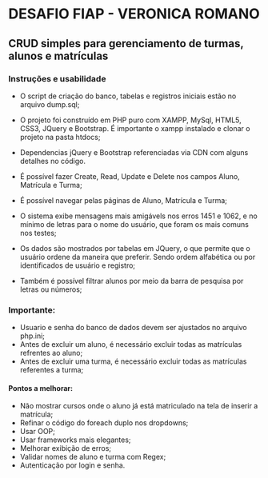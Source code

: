 # DESAFIO FIAP - VERONICA ROMANO

## CRUD simples para gerenciamento de turmas, alunos e matrículas

### Instruções e usabilidade

- O script de criação do banco, tabelas e registros iniciais estão no arquivo dump.sql;

- O projeto foi construído em PHP puro com XAMPP, MySql, HTML5, CSS3, JQuery e Bootstrap. É importante o xampp instalado e clonar o projeto na pasta htdocs;

- Dependencias jQuery e Bootstrap referenciadas via CDN com alguns detalhes no código.

- É possível fazer Create, Read, Update e Delete nos campos Aluno, Matrícula e Turma;

- É possível navegar pelas páginas de Aluno, Matrícula e Turma;

- O sistema exibe mensagens mais amigávels nos erros 1451 e 1062, e no mínimo de letras para o nome do usuário, que foram os mais comuns nos testes;

- Os dados são mostrados por tabelas em JQuery, o que permite que o usuário ordene da maneira que preferir. Sendo ordem alfabética ou por identificados de usuário e registro;

- Também é possível filtrar alunos por meio da barra de pesquisa por letras ou números;


### Importante:

- Usuario e senha do banco de dados devem ser ajustados no arquivo php.ini;
- Antes de excluir um aluno, é necessário excluir todas as matrículas refrentes ao aluno;
- Antes de excluir uma turma, é necessário excluir todas as matrículas referentes a turma;


#### Pontos a melhorar:

- Não mostrar cursos onde o aluno já está matriculado na tela de inserir a matrícula;
- Refinar o código do foreach duplo nos dropdowns;
- Usar OOP;
- Usar frameworks mais elegantes;
- Melhorar exibição de erros;
- Validar nomes de aluno e turma com Regex;
- Autenticação por login e senha.
